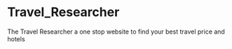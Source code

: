 # Travel_Researcher
The Travel Researcher a one stop website to find your best travel price and hotels
